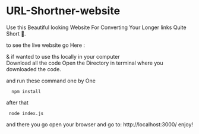 # URL-Shortner-website
Use this Beautiful looking Website For Converting Your Longer links Quite Short 🤏.

to see the live website go Here : 

& if wanted to use ths locally in your computer   
Download all the code Open the Directory in terminal where you downloaded the code. 

and run these command one by One
```
  npm install
```

after that
```
 node index.js
```
and there you go open your browser and go to:  http://localhost:3000/
enjoy!
